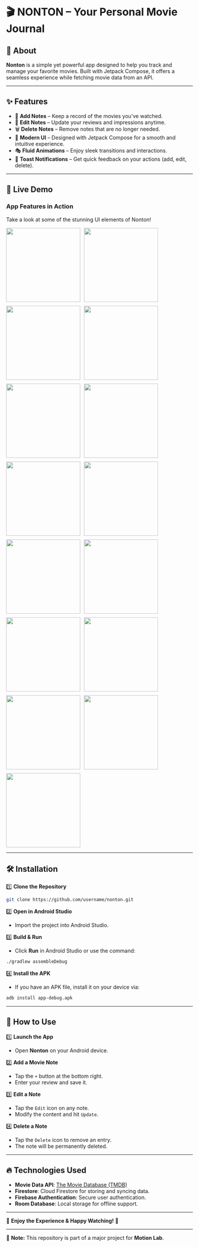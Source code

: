 # 🎬 NONTON – Your Personal Movie Journal  

## 📌 About  
**Nonton** is a simple yet powerful app designed to help you track and manage your favorite movies. Built with Jetpack Compose, it offers a seamless experience while fetching movie data from an API.

---

## ✨ Features  

- 🎥 **Add Notes** – Keep a record of the movies you've watched.  
- 📝 **Edit Notes** – Update your reviews and impressions anytime.  
- 🗑️ **Delete Notes** – Remove notes that are no longer needed.  
- 🎨 **Modern UI** – Designed with Jetpack Compose for a smooth and intuitive experience.  
- 🎭 **Fluid Animations** – Enjoy sleek transitions and interactions.  
- 🔔 **Toast Notifications** – Get quick feedback on your actions (add, edit, delete).  

---

## 🚀 Live Demo  

### **App Features in Action**  
Take a look at some of the stunning UI elements of Nonton!  

<div style="display: flex; flex-wrap: wrap; gap: 10px;">
  <img src="app/src/main/res/drawable/satu.jpeg" width="200"/>
  <img src="app/src/main/res/drawable/dua.jpeg" width="200"/>
  <img src="app/src/main/res/drawable/tiga.jpeg" width="200"/>
  <img src="app/src/main/res/drawable/empat.jpeg" width="200"/>
  <img src="app/src/main/res/drawable/lima.jpeg" width="200"/>
  <img src="app/src/main/res/drawable/enam.jpeg" width="200"/>
  <img src="app/src/main/res/drawable/tujuh.jpeg" width="200"/>
  <img src="app/src/main/res/drawable/delapan.jpeg" width="200"/>
  <img src="app/src/main/res/drawable/sembilan.jpeg" width="200"/>
  <img src="app/src/main/res/drawable/sepuluh.jpeg" width="200"/>
  <img src="app/src/main/res/drawable/sebelas.jpeg" width="200"/>
  <img src="app/src/main/res/drawable/duabelas.jpeg" width="200"/>
  <img src="app/src/main/res/drawable/tigabelas.jpeg" width="200"/>
  <img src="app/src/main/res/drawable/empatbelas.jpeg" width="200"/>
  <img src="app/src/main/res/drawable/limabelas.jpeg" width="200"/>
</div>  

---

## 🛠️ Installation  

1️⃣ **Clone the Repository**  
```bash
git clone https://github.com/username/nonton.git
```
  
2️⃣ **Open in Android Studio**  
- Import the project into Android Studio.  

3️⃣ **Build & Run**  
- Click **Run** in Android Studio or use the command:  
```bash
./gradlew assembleDebug
```
  
4️⃣ **Install the APK**  
- If you have an APK file, install it on your device via:  
```bash
adb install app-debug.apk
```

---

## 🎯 How to Use  

1️⃣ **Launch the App**  
- Open **Nonton** on your Android device.  

2️⃣ **Add a Movie Note**  
- Tap the `+` button at the bottom right.  
- Enter your review and save it.  

3️⃣ **Edit a Note**  
- Tap the `Edit` icon on any note.  
- Modify the content and hit `Update`.  

4️⃣ **Delete a Note**  
- Tap the `Delete` icon to remove an entry.  
- The note will be permanently deleted.  

---

## 🔥 Technologies Used  

- **Movie Data API**: [The Movie Database (TMDB)](https://www.themoviedb.org/)  
- **Firestore**: Cloud Firestore for storing and syncing data.  
- **Firebase Authentication**: Secure user authentication.  
- **Room Database**: Local storage for offline support.  

---

🚀 **Enjoy the Experience & Happy Watching!** 🍿  

---

📌 **Note:** This repository is part of a major project for **Motion Lab**.
